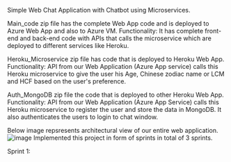 Simple Web Chat Application with Chatbot using Microservices.

Main_code zip file has the complete Web App code and is deployed to Azure Web App and also to Azure VM.
Functionality: It has complete front-end and back-end code with APIs that calls the microservice which are deployed to different services like Heroku.

Heroku_Microservice zip file has code that is deployed to Heroku Web App.
Functionality: API from our Web Application (Azure App service) calls this Heroku microservice to give the user his Age, Chinese zodiac name or LCM and HCF based on the user's preference. 

Auth_MongoDB zip file the code that is deployed to other Heroku Web App.
Functionality: API from our Web Application (Azure App Service) calls this Heroku microservice to register the user and store the data in MongoDB. It also authenticates the users to login to chat window.

Below image repsresents architectural view of our entire web application.
![image](https://user-images.githubusercontent.com/36757754/191117922-13207837-555a-4a61-be96-cab9c173b5bf.png)
Implemented this project in form of sprints in total of 3 sprints.

Sprint 1:
